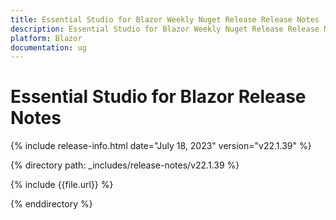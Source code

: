 ```yaml
---
title: Essential Studio for Blazor Weekly Nuget Release Release Notes  
description: Essential Studio for Blazor Weekly Nuget Release Release Notes 
platform: Blazor
documentation: ug
---
```


# Essential Studio for  Blazor  Release Notes  

{% include release-info.html date="July 18, 2023"   version="v22.1.39" %} 

{% directory path: _includes/release-notes/v22.1.39 %}

{% include {{file.url}} %}

{% enddirectory %}

